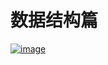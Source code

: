 # 数据结构篇
[![image](https://github.com/user-attachments/assets/7971ad91-e7ef-45bf-ab45-9871fb479c6f)](https://github.com/HDZ12/-408-/blob/main/%E6%95%B0%E6%8D%AE%E7%BB%93%E6%9E%84/%E7%AC%94%E8%AE%B0/%E7%BB%AA%E8%AE%BA.md)
